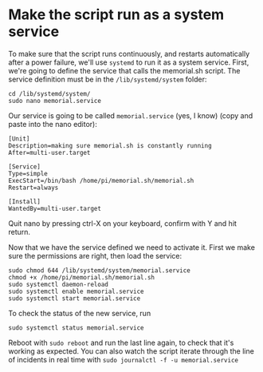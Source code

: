 # Make the script run as a system service

To make sure that the script runs continuously, and restarts automatically after a power failure, we'll use `systemd` to run it as a system service. First, we're going to define the service that calls the memorial.sh script. The service definition must be in the `/lib/systemd/system` folder:

```
cd /lib/systemd/system/
sudo nano memorial.service
```

Our service is going to be called `memorial.service` (yes, I know) 
(copy and paste into the nano editor):
```
[Unit]
Description=making sure memorial.sh is constantly running
After=multi-user.target

[Service]
Type=simple
ExecStart=/bin/bash /home/pi/memorial.sh/memorial.sh
Restart=always

[Install]
WantedBy=multi-user.target
```

Quit nano by pressing ctrl-X on your keyboard, confirm with Y and hit return.  
  
Now that we have the service defined we need to activate it. First we make sure the permissions are right, then load the service: 
```
sudo chmod 644 /lib/systemd/system/memorial.service
chmod +x /home/pi/memorial.sh/memorial.sh
sudo systemctl daemon-reload
sudo systemctl enable memorial.service
sudo systemctl start memorial.service
```

To check the status of the new service, run
```
sudo systemctl status memorial.service
``` 

Reboot with `sudo reboot` and run the last line again, to check that it's working as expected. You can also watch the script iterate through the line of incidents in real time with `sudo journalctl -f -u memorial.service`
